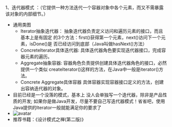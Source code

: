 1、迭代器模式
     ：（它提供一种方法迭代一个容器对象中各个元素，而又不需暴露该对象的内部细节。）
+   通用类图
    -   Iterator抽象迭代器：
        抽象迭代器负责定义访问和遍历元素的接口，而且基本上是有固定 的3个方法：first()获得第一个元素，next()访问下一个元素，isDone()是 否已经访问到底部（Java叫做hasNext()方法）
    -   ConcreteIterator具体迭代器:
        具体迭代器角色要实现迭代器接口，完成容器元素的遍历。
    -   Aggregate抽象容器:
        容器角色负责提供创建具体迭代器角色的接口，必然提供一个类似 createIterator()这样的方法，在Java中一般是iterator()方法。
    -   Concrete Aggregate具体容器
        具体容器实现容器接口定义的方法，创建出容纳迭代器的对象。
+   目前已经是一个没落的模式，基本上 没人会单独写一个迭代器，除非是产品性质的开发; 
    如果你是做Java开发，尽量不要自己写迭代器模式！省省吧，使用 Java提供的Iterator一般就能满足你的要求了
+    ![avatar](http://note.youdao.com/noteshare?id=f8068446d4bee8a700ac659c01ee6366&sub=CCB7BE726B90403A97277ECFA2AADB9C)
+   推荐书籍：《设计模式之禅(第二版)》